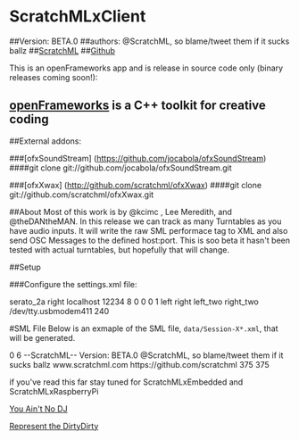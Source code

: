 # ScratchMLxClient 
##Version: BETA.0
##authors: @ScratchML, so blame/tweet them if it sucks ballz
##[ScratchML](www.scratchml.com)
##[Github](https://github.com/scratchml)


This is an openFrameworks app and is release in source code only (binary releases coming soon!): 
## [openFrameworks](http://openframeworks.cc/) is a C++ toolkit for creative coding

##External addons:

###[ofxSoundStream] (https://github.com/jocabola/ofxSoundStream)
####git clone git://github.com/jocabola/ofxSoundStream.git

###[ofxXwax] (http://github.com/scratchml/ofxXwax)
####git clone git://github.com/scratchml/ofxXwax.git


##About
Most of this work is by @kcimc , Lee Meredith, and @theDANtheMAN.  In this release we can track as many Turntables as you have audio inputs.  It will write the raw SML performace tag to XML and also send OSC Messages to the defined host:port.  This is soo beta it hasn't been tested with actual turntables, but hopefully that will change.


##Setup


###Configure the settings.xml file:

<sml>
	<record>
		<!--
		format can be: serato_2a, serato_2b, serato_cd, traktor_a,
		traktor_b, mixvibes_v2, mixvibes_7inch
		-->
		<format>serato_2a</format>
		<side>right</side>
		<!-- changes the OSC message address -->
	</record>
	<osc>
	<!-- change to X.X.X.X.255 where XXX is your IP address --> 
		<host>localhost</host>
		<port>12234</port>
		<subdivide>8</subdivide> <!-- send every Nth message from the vinyl -->
		<relative>0</relative> <!-- use relative instead of absolute position -->
		<pitch>0</pitch> <!-- send pitch data -->
		<degrees>0</degrees> <!-- send orientation in degrees -->
	</osc>
	<audio>
		<!-- the samplerate/buffersize should match your audio settings -->
		<sampleRate>44100</sampleRate>
		<buffersize>16</buffersize>
		<!-- Device Name -->
		<interface></interface>
		<!-- if Device name is not present it will default 
		to the device id on a mac the audio-in is device 1-->
		<device>1</device>
	</audio>
	<turntables>
		<decks>1</decks>
		<deck0>left</deck0>
		<deck1>right</deck1>
		<deck2>left_two</deck2>
		<deck3>right_two</deck3>
	</turntables>
<!-- serial is disabled -->
	<serial>
		<!-- the arduino should report a stream of bytes on this port was tty.usbmodemfd121-->
		<port>/dev/tty.usbmodem411</port>
		<!--
		when the serial data passes this threshold in either direction,
		a 0 or 1 is sent over OSC. in the future, this should be double-ended
		so that it sends 0, .5, or 1.
		-->
		<threshold>240</threshold>
		</serial>
	</sml>

#SML File
Below is an exmaple of the SML file, `data/Session-X*.xml`, that will be generated.  

<sml>
	<version>
		<major>0</major>
		<minor>6</minor>
	</version>
		<about>
			<client>--ScratchML-- Version: BETA.0</client>
			<authors>@ScratchML, so blame/tweet them if it sucks ballz</authors>
			<url>www.scratchml.com</url>
			<github>https://github.com/scratchml</github>
		</about>
	<audio>
		<sample>
		<filename>connect me to the GUI</filename>
		<description>connect me to the GUI</description>
		<deck>connect me to the GUI</deck>
		<start>connect me to the GUI</start>
		<stop>connect me ot the GUI</stop>
		</sample>
	</audio>
	<performance>
		<turntable>
			<deck0>
				<samplerate>375</samplerate>
				<data></data>
			</deck0>
			<deck1>
				<samplerate>375</samplerate>
				<data></data>
			</deck1>
		</turntable>
	</performance>
</sml>

if you've read this far stay tuned for ScratchMLxEmbedded and ScratchMLxRaspberryPi 

[You Ain't No DJ](http://www.youtube.com/watch?v=0tq8F_vDN_E)

[Represent the DirtyDirty](http://www.youtube.com/watch?v=3SMhxOgf7ys)